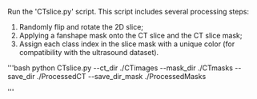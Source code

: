 Run the 'CTslice.py' script. This script includes several processing steps:
1. Randomly flip and rotate the 2D slice;
2. Applying a fanshape mask onto the CT slice and the CT slice mask;
3. Assign each class index in the slice mask with a unique color (for compatibility with the ultrasound dataset).

'''bash
python CTslice.py --ct_dir ./CTimages --mask_dir ./CTmasks --save_dir ./ProcessedCT --save_dir_mask ./ProcessedMasks

'''
